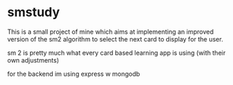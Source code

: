 # smstudy
This is a small project of mine which aims at implementing an improved version of the sm2 algorithm to select the next card to display for the user.

sm 2 is pretty much what every card based learning app is using (with their own adjustments)

for the backend im using express w mongodb
